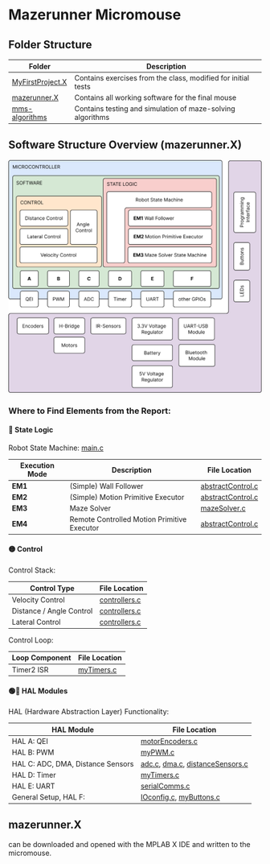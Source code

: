 # Mazerunner Micromouse

## Folder Structure

<!-- Table with Links to the folders ? -->
<!-- - MyFirstProject.X contains the exercises from the class, and was modified for first tests
- mazerunner.X contains all working software for the final mouse.
- mms-algorithms contains the testing and simulating of the maze solving algorithms -->

| Folder            | Description                                       |
|-------------------|---------------------------------------------------|
| [MyFirstProject.X](./MyFirstProject.X) | Contains exercises from the class, modified for initial tests |
| [mazerunner.X](./mazerunner.X)       | Contains all working software for the final mouse |
| [mms-algorithms](./mms-algorithms)   | Contains testing and simulation of maze-solving algorithms |


## Software Structure Overview (mazerunner.X)

<img src="./Final_Report//images/SoftwareStructureOverview.svg">


<!-- ### Where to Find elements from the Report:

#### State Logic
Robot State Machine: main.c

| Execution Mode | Description                                       | File Location         |
| -------------- | ------------------------------------------------- | ---------------------- |
| **EM1**        | (Simple) Wall Follower                           | *abstractControl.c*    |
| **EM2**        | (Simple) Motion Primitive Executor                | *abstractControl.c*    |
| **EM3**        | Maze Solver                                      | *mazeSolver.c*         |
| **EM4**        | Remote Controlled Motion Primitive Executor       | *abstractControl.c*    |


#### Control
Control Stack:
- Velocity Control: controllers.c
- Distance / Angle Control: controllers.c
- Lateral Control: controllers.c

Control Loop: 
- Timer2 ISR in myTimers.c


#### HAL Modules
HAL (Hardware Abstraction Layer) Functionality:
HAL A:
    - QEI: motorEncoders.c
HAL B:
    - PWM: myPWM.c
HAL C: 
    - ADC: adc.c
    - DMA: dma.c
    - Distance Sensors: distanceSensors.c
HAL D:
    - Timer: myTimers.c
HAL E:
    -  UART: serialComms.c
General Setup and HAL F: 
    - IOconfig.c
    - myButtons.c -->


### Where to Find Elements from the Report:

#### 🔴 State Logic

Robot State Machine: [main.c](./mazerunner.X/main.c)

| Execution Mode | Description                              | File Location                                |
| -------------- | ---------------------------------------- | --------------------------------------------- |
| **EM1**        | (Simple) Wall Follower                    | [abstractControl.c](./mazerunner.X/state_logic/abstractControl.c) |
| **EM2**        | (Simple) Motion Primitive Executor         | [abstractControl.c](./mazerunner.X/state_logic/abstractControl.c) |
| **EM3**        | Maze Solver                               | [mazeSolver.c](./mazerunner.X/state_logic/mazeSolver.c) |
| **EM4**        | Remote Controlled Motion Primitive Executor | [abstractControl.c](./mazerunner.X/state_logic/abstractControl.c) |

#### 🟡 Control

Control Stack:

| Control Type          | File Location                                  |
| --------------------- | ----------------------------------------------- |
| Velocity Control      | [controllers.c](./mazerunner.X/control/controllers.c) |
| Distance / Angle Control | [controllers.c](./mazerunner.X/control/controllers.c) |
| Lateral Control       | [controllers.c](./mazerunner.X/control/controllers.c) |

Control Loop: 

| Loop Component        | File Location                                      |
| ----------------------| --------------------------------------------------- |
| Timer2 ISR            | [myTimers.c](./mazerunner.X/hal/myTimers.c)            |

#### 🟢🔵 HAL Modules

HAL (Hardware Abstraction Layer) Functionality:

| HAL Module            | File Location                                   |
| ----------------------| ------------------------------------------------ |
| HAL A: QEI            | [motorEncoders.c](./mazerunner.X/hal/motorEncoders.c) |
| HAL B: PWM            | [myPWM.c](./mazerunner.X/hal/myPWM.c)               |
| HAL C: ADC, DMA, Distance Sensors | [adc.c](./mazerunner.X/hal/adc.c), [dma.c](./mazerunner.X/hal/dma.c), [distanceSensors.c](./mazerunner.X/hal/distanceSensors.c) |
| HAL D: Timer          | [myTimers.c](./mazerunner.X/hal/myTimers.c)         |
| HAL E: UART           | [serialComms.c](./mazerunner.X/hal/serialComms.c)    |
| General Setup, HAL F:| [IOconfig.c](./mazerunner.X/hal/IOconfig.c), [myButtons.c](./mazerunner.X/hal/myButtons.c) |



## mazerunner.X
can be downloaded and opened with the MPLAB X IDE and written to the micromouse. 